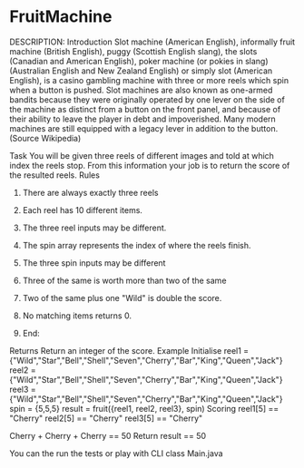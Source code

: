 # FruitMachine

DESCRIPTION:
Introduction
Slot machine (American English), informally fruit machine (British English), puggy (Scottish English slang), the slots (Canadian and American English), poker machine (or pokies in slang) (Australian English and New Zealand English) or simply slot (American English), is a casino gambling machine with three or more reels which spin when a button is pushed. Slot machines are also known as one-armed bandits because they were originally operated by one lever on the side of the machine as distinct from a button on the front panel, and because of their ability to leave the player in debt and impoverished. Many modern machines are still equipped with a legacy lever in addition to the button. (Source Wikipedia)

Task
You will be given three reels of different images and told at which index the reels stop. From this information your job is to return the score of the resulted reels.
Rules
1. There are always exactly three reels

2. Each reel has 10 different items.

3. The three reel inputs may be different.

4. The spin array represents the index of where the reels finish.

5. The three spin inputs may be different

6. Three of the same is worth more than two of the same

7. Two of the same plus one "Wild" is double the score.

8. No matching items returns 0.

9. End:


Returns
Return an integer of the score.
Example
Initialise
reel1 = {"Wild","Star","Bell","Shell","Seven","Cherry","Bar","King","Queen","Jack"}
reel2 = {"Wild","Star","Bell","Shell","Seven","Cherry","Bar","King","Queen","Jack"}
reel3 = {"Wild","Star","Bell","Shell","Seven","Cherry","Bar","King","Queen","Jack"}
spin  = {5,5,5}
result = fruit({reel1, reel2, reel3}, spin)
Scoring
reel1[5] == "Cherry"
reel2[5] == "Cherry"
reel3[5] == "Cherry"

Cherry + Cherry + Cherry == 50
Return 
result == 50



You can the run the tests or play with CLI class Main.java
